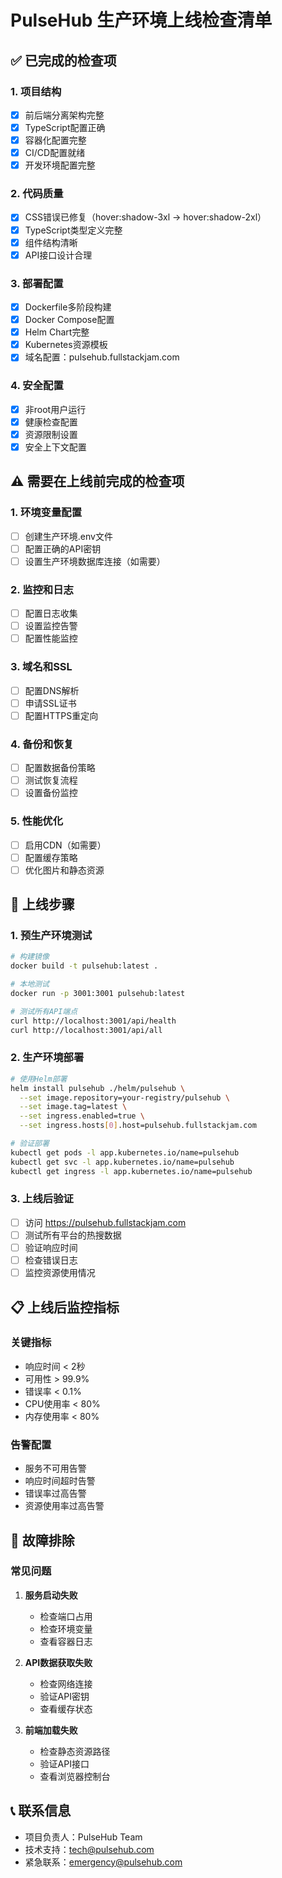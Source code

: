 # PulseHub 生产环境上线检查清单

## ✅ 已完成的检查项

### 1. 项目结构
- [x] 前后端分离架构完整
- [x] TypeScript配置正确
- [x] 容器化配置完整
- [x] CI/CD配置就绪
- [x] 开发环境配置完整

### 2. 代码质量
- [x] CSS错误已修复（hover:shadow-3xl -> hover:shadow-2xl）
- [x] TypeScript类型定义完整
- [x] 组件结构清晰
- [x] API接口设计合理

### 3. 部署配置
- [x] Dockerfile多阶段构建
- [x] Docker Compose配置
- [x] Helm Chart完整
- [x] Kubernetes资源模板
- [x] 域名配置：pulsehub.fullstackjam.com

### 4. 安全配置
- [x] 非root用户运行
- [x] 健康检查配置
- [x] 资源限制设置
- [x] 安全上下文配置

## ⚠️ 需要在上线前完成的检查项

### 1. 环境变量配置
- [ ] 创建生产环境.env文件
- [ ] 配置正确的API密钥
- [ ] 设置生产环境数据库连接（如需要）

### 2. 监控和日志
- [ ] 配置日志收集
- [ ] 设置监控告警
- [ ] 配置性能监控

### 3. 域名和SSL
- [ ] 配置DNS解析
- [ ] 申请SSL证书
- [ ] 配置HTTPS重定向

### 4. 备份和恢复
- [ ] 配置数据备份策略
- [ ] 测试恢复流程
- [ ] 设置备份监控

### 5. 性能优化
- [ ] 启用CDN（如需要）
- [ ] 配置缓存策略
- [ ] 优化图片和静态资源

## 🚀 上线步骤

### 1. 预生产环境测试
```bash
# 构建镜像
docker build -t pulsehub:latest .

# 本地测试
docker run -p 3001:3001 pulsehub:latest

# 测试所有API端点
curl http://localhost:3001/api/health
curl http://localhost:3001/api/all
```

### 2. 生产环境部署
```bash
# 使用Helm部署
helm install pulsehub ./helm/pulsehub \
  --set image.repository=your-registry/pulsehub \
  --set image.tag=latest \
  --set ingress.enabled=true \
  --set ingress.hosts[0].host=pulsehub.fullstackjam.com

# 验证部署
kubectl get pods -l app.kubernetes.io/name=pulsehub
kubectl get svc -l app.kubernetes.io/name=pulsehub
kubectl get ingress -l app.kubernetes.io/name=pulsehub
```

### 3. 上线后验证
- [ ] 访问 https://pulsehub.fullstackjam.com
- [ ] 测试所有平台的热搜数据
- [ ] 验证响应时间
- [ ] 检查错误日志
- [ ] 监控资源使用情况

## 📋 上线后监控指标

### 关键指标
- 响应时间 < 2秒
- 可用性 > 99.9%
- 错误率 < 0.1%
- CPU使用率 < 80%
- 内存使用率 < 80%

### 告警配置
- 服务不可用告警
- 响应时间超时告警
- 错误率过高告警
- 资源使用率过高告警

## 🔧 故障排除

### 常见问题
1. **服务启动失败**
   - 检查端口占用
   - 检查环境变量
   - 查看容器日志

2. **API数据获取失败**
   - 检查网络连接
   - 验证API密钥
   - 查看缓存状态

3. **前端加载失败**
   - 检查静态资源路径
   - 验证API接口
   - 查看浏览器控制台

## 📞 联系信息
- 项目负责人：PulseHub Team
- 技术支持：tech@pulsehub.com
- 紧急联系：emergency@pulsehub.com
